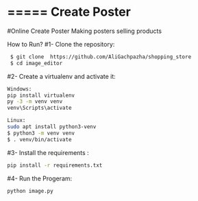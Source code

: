 =====
Create Poster
=====
#Online Create Poster
Making posters selling products

How to Run?
#1- Clone the repository:
```bash
 $ git clone  https://github.com/AliGachpazha/shopping_store
 $ cd image_editor
```

#2- Create a virtualenv and activate it:
```bash
Windows:
pip install virtualenv
py -3 -m venv venv
venv\Scripts\activate
```
```bash
Linux:
sudo apt install python3-venv
$ python3 -m venv venv
$ . venv/bin/activate
```


#3- Install the requirements :
```bash
pip install -r requirements.txt
```

#4- Run the Progeram:
```bash
python image.py
```
